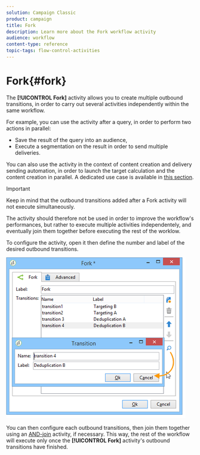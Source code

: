 ```yaml
---
solution: Campaign Classic
product: campaign
title: Fork
description: Learn more about the Fork workflow activity
audience: workflow
content-type: reference
topic-tags: flow-control-activities
---
```


# Fork{#fork}

The **[!UICONTROL Fork]** activity allows you to create multiple outbound transitions, in order to carry out several activities independently within the same workflow.

For example, you can use the activity after a query, in order to perform two actions in parallel:

* Save the result of the query into an audience,
* Execute a segmentation on the result in order to send multiple deliveries.

You can also use the activity in the context of content creation and delivery sending automation, in order to launch the target calculation and the content creation in parallel. A dedicated use case is available in [this section](../../delivery/using/automating-via-workflows.md#creating-the-delivery-and-its-content).

>[!IMPORTANT]
>
>Keep in mind that the outbound transitions added after a Fork activity will not execute simultaneously.
>
>The activity should therefore not be used in order to improve the workflow's performances, but rather to execute multiple activities independentely, and eventually join them together before executing the rest of the worklow.

To configure the activity, open it then define the number and label of the desired outbound transitions.

![](assets/s_user_segmentation_fork.png)

You can then configure each outbound transitions, then join them together using an [AND-join](../../workflow/using/and-join.md) activity, if necessary. This way, the rest of the workflow will execute only once the **[!UICONTROL Fork]** activity's outbound transitions have finished.
